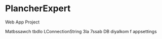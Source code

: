 # PlancherExpert
Web App Project

Matbssawch tbdlo LConnectionString 3la 7ssab DB diyalkom f appsettings
